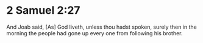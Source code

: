 # 2 Samuel 2:27

And Joab said, [As] God liveth, unless thou hadst spoken, surely then in the morning the people had gone up every one from following his brother.